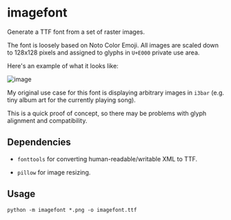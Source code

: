 # imagefont

Generate a TTF font from a set of raster images.

The font is loosely based on Noto Color Emoji. All images are scaled down to
128x128 pixels and assigned to glyphs in `U+E000` private use area.

Here's an example of what it looks like:

![image](/uploads/9217607a33b127de0de303c734be4edc/image.png)

My original use case for this font is displaying arbitrary images in `i3bar`
(e.g. tiny album art for the currently playing song).

This is a quick proof of concept, so there may be problems with glyph alignment
and compatibility.

## Dependencies

- `fonttools` for converting human-readable/writable XML to TTF.

- `pillow` for image resizing.

## Usage

`python -m imagefont *.png -o imagefont.ttf`
